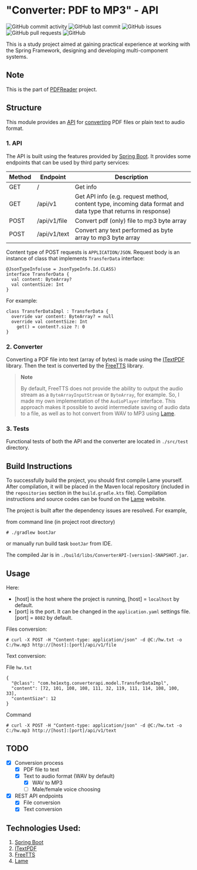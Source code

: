 # "Converter: PDF to MP3" - API

![GitHub commit activity](https://img.shields.io/github/commit-activity/m/he1ex-tG/ConverterAPI?logo=GitHub) ![GitHub last commit](https://img.shields.io/github/last-commit/he1ex-tG/ConverterAPI?logo=GitHub) ![GitHub issues](https://img.shields.io/github/issues/he1ex-tG/ConverterAPI?logo=GitHub) ![GitHub pull requests](https://img.shields.io/github/issues-pr/he1ex-tG/ConverterAPI?logo=GitHub) ![GitHub](https://img.shields.io/github/license/he1ex-tg/converterapi?logo=GitHub)

This is a study project aimed at gaining practical experience at
working with the Spring Framework, designing and developing multi-component
systems.

## Note

This is the part of [PDFReader](https://github.com/he1ex-tG/PDFReader) project.

## Structure

This module provides an [API](#1-api) for [converting](#2-converter) PDF files 
or plain text to audio format.

### 1. API

The API is built using the features provided by 
[Spring Boot](https://spring.io/projects/spring-boot). It provides some 
endpoints that can be used by third party services:

| __Method__ | __Endpoint__ | __Description__                                                                                               |
|------------|--------------|---------------------------------------------------------------------------------------------------------------|
| GET        | /            | Get info                                                                                                      |
| GET        | /api/v1      | Get API info (e.g. request method, content type, incoming data format and data type that returns in response) |
| POST       | /api/v1/file | Convert pdf (only) file to mp3 byte array                                                                     |
| POST       | /api/v1/text | Convert any text performed as byte array to mp3 byte array                                                    |

Content type of POST requests is `APPLICATION/JSON`. Request body is an instance of 
class that implements `TransferData` interface:

    @JsonTypeInfo(use = JsonTypeInfo.Id.CLASS)
    interface TransferData {
      val content: ByteArray?
      val contentSize: Int
    } 

For example:

    class TransferDataImpl : TransferData {
      override var content: ByteArray? = null
      override val contentSize: Int
        get() = content?.size ?: 0
    }

### 2. Converter

Converting a PDF file into text (array of bytes) is made using the
[ITextPDF](https://itextpdf.com/) library. Then the text is converted by 
the [FreeTTS](https://freetts.sourceforge.io/) library.

> __Note__ 
> 
> By default, FreeTTS does not provide the ability to
> output the audio stream as a `ByteArrayInputStream` or `ByteArray`, for example.
> So, I made my own implementation of the `AudioPlayer` interface.
> This approach makes it possible to avoid intermediate saving of
> audio data to a file, as well as to hot convert from WAV to MP3 using
> [Lame](https://lame.sourceforge.io/).

### 3. Tests

Functional tests of both the API and the converter are located in `./src/test` 
directory.

## Build Instructions

To successfully build the project, you should first compile Lame yourself. After 
compilation, it will be placed in the Maven local repository (included in the 
`repositories` section in the `build.gradle.kts` file). Compilation instructions 
and source codes can be found on the [Lame](https://lame.sourceforge.io/) website.

The project is built after the dependency issues are resolved. For example,

from command line (in project root directory)

    # ./gradlew bootJar

or manually run build task `bootJar` from IDE. 

The compiled Jar is in `./build/libs/ConverterAPI-[version]-SNAPSHOT.jar`.

## Usage

Here:
- [host] is the host where the project is running, [host] = `localhost` by 
default.
- [port] is the port. It can be changed in the `application.yaml` settings 
file. [port] = `8082` by default.

Files conversion:



    # curl -X POST -H "Content-type: application/json" -d @C:/hw.txt -o C:/hw.mp3 http://[host]:[port]/api/v1/file

Text conversion:

File `hw.txt`

    {
      "@class": "com.he1extg.converterapi.model.TransferDataImpl",
      "content": [72, 101, 108, 108, 111, 32, 119, 111, 114, 108, 100, 33],
      "contentSize": 12
    }

Command

    # curl -X POST -H "Content-type: application/json" -d @C:/hw.txt -o C:/hw.mp3 http://[host]:[port]/api/v1/text

## TODO

- [x] Conversion process
  - [x] PDF file to text
  - [x] Text to audio format (WAV by default)
    - [x] WAV to MP3
    - [ ] Male/female voice choosing
- [x] REST API endpoints
  - [x] File conversion
  - [x] Text conversion

## Technologies Used:

1. [Spring Boot](https://spring.io/projects/spring-boot)
2. [ITextPDF](https://itextpdf.com/)
3. [FreeTTS](https://freetts.sourceforge.io/)
4. [Lame](https://lame.sourceforge.io/)
